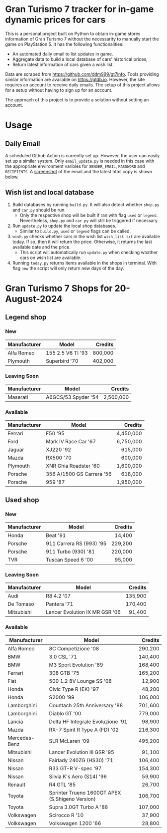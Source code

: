 # Gran Turismo 7 tracker for in-game dynamic prices for cars

This is a personal project built on Python to obtain in-game stores information of Gran Turismo 7 without the necessarity to manually start the game on PlayStation 5. It has the following functionalities:

- An automated daily email to list updates in game.
- Aggregate data to build a local database of cars' historical prices,
- Return latest information of cars given a wish list.

Data are scraped from https://github.com/ddm999/gt7info. Tools providing similar information are available on https://gtdb.io. However, the site requires an account to receive daily emails. The setup of this project allows for a setup without having to sign up for an account.

The approach of this project is to provide a solution without setting an account.

# Usage

## Daily Email

A scheduled Github Action is currently set up. However, the user can easily set up a similar system. Only `email_update.py` is needed in this case with the appropriate environment varibles for `SENDER_EMAIL`, `PASSWORD` and `RECIPIENTS`. A [screenshot](https://raw.githubusercontent.com/marcohoucheng/Gran-Turismo-7-Price-Tracker/main/data/email_screenshot.png) of the email and the latest html copy is shown below.

## Wish list and local database

1. Build databases by running `build.py`. It will also detect whether `shop.py` and `car.py` should be run.
    - Only the respective shop will be built if ran with flag `used` or `legend`. Nevertheless, `shop.py` and `car.py` will still be triggered if necessary.
2. Run `update.py` to update the local shop databases.
    - Similar to `build.py`, `used` or `legend` flags can be called.
3. `wish.py` checks whether cars in the wish list `wish_list.txt` are available today. If so, then it will return the price. Otherwise, it returns the last available date and the price.
    - This script will automatically run `update.py` when checking whather cars on wish list are available.
4. Running `today.py` returns items available in the shops in terminal. With flag `new` the script will only return new days of the day.


# Gran Turismo 7 Shops for 20-August-2024



## Legend shop

### New
 | Manufacturer | Model | Credits |
 | --- | --- | --: |
|Alfa Romeo|155 2.5 V6 TI '93|800,000|
|Plymouth|Superbird '70|402,000|

### Leaving Soon
 | Manufacturer | Model | Credits |
 | --- | --- | --: |
|Maserati|A6GCS/53 Spyder '54|2,500,000|

### Available
 | Manufacturer | Model | Credits |
 | --- | --- | --: |
|Ferrari|F50 '95|4,450,000|
|Ford|Mark IV Race Car '67|6,750,000|
|Jaguar|XJ220 '92|615,000|
|Mazda|RX500 '70|600,000|
|Plymouth|XNR Ghia Roadster '60|1,600,000|
|Porsche|356 A/1500 GS Carrera '56|618,000|
|Porsche|959 '87|1,950,000|


## Used shop

### New
 | Manufacturer | Model | Credits |
 | --- | --- | --: |
|Honda|Beat '91|14,400|
|Porsche|911 Carrera RS (993) '95|229,200|
|Porsche|911 Turbo (930) '81|220,000|
|TVR|Tuscan Speed 6 '00|95,000|

### Leaving Soon
 | Manufacturer | Model | Credits |
 | --- | --- | --: |
|Audi|R8 4.2 '07|135,900|
|De Tomaso|Pantera '71|170,400|
|Mitsubishi|Lancer Evolution IX MR GSR '06|91,400|

### Available
 | Manufacturer | Model | Credits |
 | --- | --- | --: |
|Alfa Romeo|8C Competizione '08|290,200|
|BMW|3.0 CSL '71|140,400|
|BMW|M3 Sport Evolution '89|168,400|
|Ferrari|308 GTB '75|165,200|
|Fiat|500 1.2 8V Lounge SS '08|12,900|
|Honda|Civic Type R (EK) '97|48,200|
|Honda|S2000 '99|106,000|
|Lamborghini|Countach 25th Anniversary '88|701,600|
|Lamborghini|Diablo GT '00|779,000|
|Lancia|Delta HF Integrale Evoluzione '91|98,900|
|Mazda|RX-7 Spirit R Type A (FD) '02|216,300|
|Mercedes-Benz|SLR McLaren '09|495,200|
|Mitsubishi|Lancer Evolution III GSR '95|91,100|
|Nissan|Fairlady 240ZG (HS30) '71|106,400|
|Nissan|R33 GT-R V-spec '97|154,300|
|Nissan|Silvia K's Aero (S14) '96|59,900|
|Renault|R4 GTL '85|26,700|
|Toyota|Sprinter Trueno 1600GT APEX (S.Shigeno Version)|106,700|
|Toyota|Supra 3.0GT Turbo A '88|107,000|
|Volkswagen|Scirocco R '10|37,900|
|Volkswagen|Volkswagen 1200 '66|28,800|
